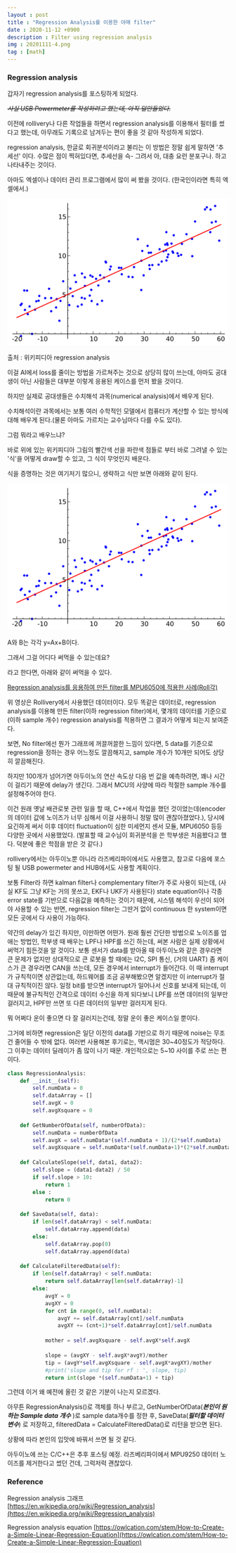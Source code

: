 ```yaml
---
layout : post
title : "Regression Analysis를 이용한 야매 filter"
date : 2020-11-12 +0900
description : Filter using regression analysis
img : 20201111-4.png
tag : [math]
---
```


### Regression analysis

 갑자기 regression analysis를 포스팅하게 되었다.

 ~~*사실 USB Powermeter를 작성하려고 했는데, 아직 덜만들었다.*~~

 이전에 rollivery나 다른 작업들을 하면서 regression analysis를 이용해서 필터를 썼다고 했는데, 아무래도 기록으로 남겨두는 편이 좋을 것 같아 작성하게 되었다.

 regression analysis, 한글로 회귀분석이라고 불리는 이 방법은 정말 쉽게 말하면 '추세선' 이다. 수많은 점이 찍혀있다면, 추세선을 슥- 그려서 아, 대충 요런 분포구나. 하고 나타내주는 것이다.

 아마도 엑셀이나 데이터 관리 프로그램에서 많이 써 봤을 것이다. (한국인이라면 특히 엑셀에서.)

![img1](https://raw.githubusercontent.com/ReaperMaKNaE/reapermaknae.github.io/main/assets/img/20201112-1.png)

출처 : 위키피디아 regression analysis

 이걸 AI에서 loss를 줄이는 방법을 가르쳐주는 것으로 상당히 많이 쓰는데, 아마도 공대생이 아닌 사람들은 대부분 이렇게 응용된 케이스를 먼저 봤을 것이다.

 하지만 실제로 공대생들은 수치해석 과목(numerical analysis)에서 배우게 된다.

 수치해석이란 과목에서는 보통 여러 수학적인 모델에서 컴퓨터가 계산할 수 있는 방식에 대해 배우게 된다.(물론 아마도 가르치는 교수님마다 다를 수도 있다).

 그럼 뭐라고 배우느냐?

 바로 위에 있는 위키피디아 그림의 빨간색 선을 파란색 점들로 부터 바로 그려낼 수 있는 '식'을 어떻게 draw할 수 있고, 그 식이 무엇인지 배운다.

 식을 증명하는 것은 여기저기 많으니, 생략하고 식만 보면 아래와 같이 된다.

 ![img1](https://raw.githubusercontent.com/ReaperMaKNaE/reapermaknae.github.io/main/assets/img/20201112-1.png)

 A와 B는 각각 y=Ax+B이다.

 그래서 그걸 어디다 써먹을 수 있는데요?

 라고 한다면, 아래와 같이 써먹을 수 있다.

[Regression analysis를 응용하여 만든 filter를 MPU6050에 적용한 사례(Roll각)](https://youtu.be/P6Vs73NxRJc)

 위 영상은 Rollivery에서 사용했던 데이터이다. 모두 똑같은 데이터로, regression analysis를 이용해 만든 filter(이하 regression filter)에서, 몇개의 데이터를 기준으로(이하 sample 개수) regression analysis를 적용하면 그 결과가 어떻게 되는지 보여준다.

 보면, No filter에선 뭔가 그래프에 꺼끌꺼끌한 느낌이 있다면, 5 data를 기준으로 regression을 정하는 경우 어느정도 깔끔해지고, sample 개수가 10개만 되어도 상당히 깔끔해진다.

 하지만 100개가 넘어가면 아두이노의 연산 속도상 다음 번 값을 예측하려면, 꽤나 시간이 걸리기 때문에 delay가 생긴다. 그래서 MCU의 사양에 따라 적절한 sample 개수를 설정해주어야 한다.



 이건 원래 옛날 배관로봇 관련 일을 할 때, C++에서 작업을 했던 것이었는데(encoder의 데이터 값에 노이즈가 너무 심해서 이걸 사용하니 정말 많이 괜찮아졌었다.), 당시에 요긴하게 써서 이후 데이터 fluctuation이 심한 미세먼지 센서 모듈, MPU6050 등등 다양한 곳에서 사용했었다. (발표할 때 교수님이 회귀분석을 쓴 학부생은 처음봤다고 했다. 덕분에 좋은 학점을 받은 것 같다.)



 rollivery에서는 아두이노뿐 아니라 라즈베리파이에서도 사용했고, 참고로 다음에 포스팅 될 USB powermeter and HUB에서도 사용할 계획이다.

 보통 Filter라 하면 kalman filter나 complementary filter가 주로 사용이 되는데, (사실 KF도 그냥 KF는 거의 못쓰고, EKF나 UKF가 사용된다) state equation이나 각종 error state를 기반으로 다음값을 예측하는 것이기 때문에, 시스템 해석이 우선이 되어야 사용할 수 있는 반면, regression filter는 그딴거 없이 continuous 한 system이면 모든 곳에서 다 사용이 가능하다.

 약간의 delay가 있긴 하지만, 이만하면 어떤가. 원래 훨씬 간단한 방법으로 노이즈를 업애는 방법인, 학부생 때 배우는 LPF나 HPF를 쓰긴 하는데, 써본 사람은 실제 상황에서 써먹기 힘든것을 알 것이다. 보통 센서가 data를 받아올 때 아두이노와 같은 경우라면 큰 문제가 없지만 상대적으로 큰 로봇을 할 때에는 I2C, SPI 통신, (거의 UART) 좀 케이스가 큰 경우라면 CAN을 쓰는데, 모든 경우에서 interrupt가 들어간다. 이 때 interrupt가 규칙적이면 상관없는데, 하드웨어를 조금 공부해봤으면 알겠지만 이 interrupt가 절대 규칙적이진 않다. 일정 bit를 받으면 interrupt가 일어나서 신호를 보내게 되는데, 이 때문에 불규칙적인 간격으로 데이터 수신을 하게 되다보니 LPF를 쓰면 데이터의 일부만 걸러지고, HPF만 쓰면 또 다른 데이터의 일부만 걸러지게 된다.

 뭐 어쩌다 운이 좋으면 다 잘 걸러지는건데, 정말 운이 좋은 케이스일 뿐이다.

 그거에 비하면 regression은 일단 이전의 data를 기반으로 하기 때문에 noise는 무조건 줄어들 수 밖에 없다. 여러번 사용해본 후기로는, 맥시멈은 30~40정도가 적당하다. 그 이후는 데이터 딜레이가 좀 많이 나기 때문. 개인적으로는 5~10 사이를 주로 쓰는 편이다.



```python
class RegressionAnalysis:
    def __init__(self):
        self.numData = 0
        self.dataArray = []
        self.avgX = 0
        self.avgXsquare = 0

    def GetNumberOfData(self, numberOfData):
        self.numData = numberOfData
        self.avgX = self.numData*(self.numData + 1)/(2*self.numData)
        self.avgXsquare = self.numData*(self.numData+1)*(2*self.numData+1)/(6*self.numData)

    def CalculateSlope(self, data1, data2):
        self.slope = (data1-data2) / 50
        if self.slope > 10:
            return 1
        else :
            return 0

    def SaveData(self, data):
        if len(self.dataArray) < self.numData:
            self.dataArray.append(data)
        else:
            self.dataArray.pop(0)
            self.dataArray.append(data)

    def CalculateFilteredData(self):
        if len(self.dataArray) < self.numData:
            return self.dataArray[len(self.dataArray)-1]
        else:
            avgY = 0
            avgXY = 0
            for cnt in range(0, self.numData):
                avgY += self.dataArray[cnt]/self.numData
                avgXY += (cnt+1)*self.dataArray[cnt]/self.numData

            mother = self.avgXsquare - self.avgX*self.avgX

            slope = (avgXY - self.avgX*avgY)/mother
            tip = (avgY*self.avgXsquare - self.avgX*avgXY)/mother
            #print('slope and tip for rf : ', slope, tip)
            return int(slope *(self.numData+1) + tip)
```

 그런데 이거 왜 예전에 올린 것 같은 기분이 나는지 모르겠다.

 아무튼 RegressionAnalysis()로 객체를 하나 부르고, GetNumberOfData(__*본인이 원하는 Sample data 개수*__ )로 sample data개수를 정한 후, SaveData(*__필터할 데이터 변수__*) 로 저장하고, filteredData = CalculateFilteredData()로 리턴을 받으면 된다.

 상황에 따라 본인의 입맛에 바꿔서 쓰면 될 것 같다.

 아두이노에 쓰는 C/C++은 추후 포스팅 예정. 라즈베리파이에서 MPU9250 데이터 노이즈를 제거한다고 썼던 건데, 그럭저럭 괜찮았다.





### Reference

Regression analysis 그래프 [https://en.wikipedia.org/wiki/Regression_analysis](https://en.wikipedia.org/wiki/Regression_analysis)

Regression analysis equation [https://owlcation.com/stem/How-to-Create-a-Simple-Linear-Regression-Equation](https://owlcation.com/stem/How-to-Create-a-Simple-Linear-Regression-Equation)

